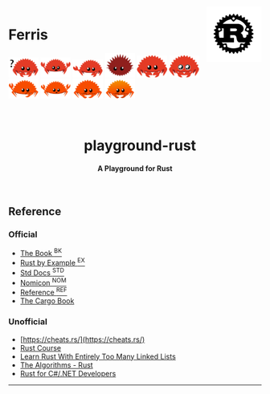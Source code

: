 <img src="./images/rust-logo-blk.svg" align="right" height="110"/>

# Ferris

<p>
  <a href="https://doc.rust-lang.org/book/ch00-00-introduction.html#source-code"><img src="./images/rust_does_not_compile.svg" alt="compile" width="60"></a>
  <a href="https://doc.rust-lang.org/book/ch00-00-introduction.html#source-code"><img src="./images/rust_panics.svg" alt="panic" width="60"></a>
  <a href="https://doc.rust-lang.org/book/ch00-00-introduction.html#source-code"><img src="./images/rust_not_desired_behavior.svg" alt="behavior" width="60"></a>
  <a href="https://rustacean.net/"><img src="./images/corro.svg" alt="corro" width="60"></a>
  <a href="https://rustacean.net/"><img src="./images/cuddlyferris.svg" alt="cuddly" width="60"></a>
  <a href="https://rustacean.net/"><img src="./images/owoferris.svg" alt="owoferris" width="60"></a>
  <a href="https://rustacean.net/"><img src="./images/rustacean-flat-gesture.svg" alt="gesture" width="60"></a>
  <a href="https://rustacean.net/"><img src="./images/rustacean-flat-happy.svg" alt="happy" width="60"></a>
  <a href="https://rustacean.net/"><img src="./images/rustacean-flat-noshadow.svg" alt="flat-noshadow" width="60"></a>
  <a href="https://rustacean.net/"><img src="./images/rustacean-orig-noshadow.svg" alt="orig-noshadow" width="60"></a>
</p>

<h1 align="center">
  <br>
  &nbsp;&nbsp;&nbsp;playground-rust
  <br>
</h1>

<h4 align="center">A Playground for Rust</h4>
<p align="center">
</p>
<br>

## Reference

### Official

- [The Book <sup>BK</sup>](https://doc.rust-lang.org/book/)
- [Rust by Example <sup>EX</sup>](https://doc.rust-lang.org/stable/rust-by-example/)
- [Std Docs <sup>STD</sup>](https://doc.rust-lang.org/std/index.html)
- [Nomicon <sup>NOM</sup>](https://doc.rust-lang.org/nomicon/index.html)
- [Reference <sup>REF</sup>](https://doc.rust-lang.org/reference/index.html)
- [The Cargo Book](https://doc.rust-lang.org/cargo/)

### Unofficial

- [https://cheats.rs/](https://cheats.rs/)
- [Rust Course](https://course.rs/about-book.html)
- [Learn Rust With Entirely Too Many Linked Lists](https://rust-unofficial.github.io/too-many-lists/)
- [The Algorithms - Rust](https://github.com/TheAlgorithms/Rust)
- [Rust for C#/.NET Developers](https://microsoft.github.io/rust-for-dotnet-devs/latest/)

---
